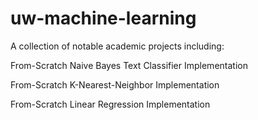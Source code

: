 # uw-machine-learning
A collection of notable academic projects including:

From-Scratch Naive Bayes Text Classifier Implementation

From-Scratch K-Nearest-Neighbor Implementation

From-Scratch Linear Regression Implementation
